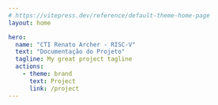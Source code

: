 ```yaml
---
# https://vitepress.dev/reference/default-theme-home-page
layout: home

hero:
  name: "CTI Renato Archer - RISC-V"
  text: "Documentação do Projeto"
  tagline: My great project tagline
  actions:
    - theme: brand
      text: Project
      link: /project
---
```

<script setup>
import { VPTeamMembers } from 'vitepress/theme'

const members = [
  {
    avatar: 'https://media.licdn.com/dms/image/C4E03AQEpCgpnDSn1Rg/profile-displayphoto-shrink_400_400/0/1617900258233?e=1714003200&v=beta&t=3E9dMYeFAvXG_k_Ktv9598Qnim9UO1141zZQCum2mGI',
    name: 'Giancarlo Ruggiero',
    title: 'Developer',
    links: [
      { icon: 'github', link: 'https://github.com/gianvr' },
      { icon: 'linkedin', link: 'https://www.linkedin.com/in/giancarlo-vr/' }
    ]
  }, 
  {
    avatar: 'https://media.licdn.com/dms/image/D4D03AQGHydd8FnBOdA/profile-displayphoto-shrink_400_400/0/1707877218390?e=1714003200&v=beta&t=OqbtDvw0qaaZ7Lx7iykHOWjNEAe5KISyyJstXY6Omjk',
    name: 'Luciano Felix',
    title: 'Developer',
    links: [
      { icon: 'github', link: 'https://github.com/FelixLuciano' },
      { icon: 'linkedin', link: 'https://www.linkedin.com/in/luciano-felix/' }
    ]
  },
  {
    avatar: 'https://media.licdn.com/dms/image/D4E03AQFt5YSf5FbxKg/profile-displayphoto-shrink_200_200/0/1666467108985?e=2147483647&v=beta&t=b0XQGht56s_SqQ4i46sv17sWOQ9g3Bbtv8yh1XFbKtg',
    name: 'Tiago Seixas',
    title: 'Developer',
    links: [
      { icon: 'github', link: 'https://github.com/TiagoSeixas2103' },
      { icon: 'linkedin', link: 'https://www.linkedin.com/in/tiago-seixas-bb9614254/' }
    ]
  },
  {
    avatar: 'https://media.licdn.com/dms/image/C5103AQEOCjELDx5ajA/profile-displayphoto-shrink_800_800/0/1517465490173?e=1714003200&v=beta&t=8ZRnaxdyEzryRQViqNk6_-B4G72lMULu5xFGh4tfId8',
    name: 'Rafael Corsi',
    title: 'Professor',
    links: [
      { icon: 'github', link: 'https://github.com/rafaelcorsi' },
      { icon: 'linkedin', link: 'https://www.linkedin.com/in/rafael-corsi-ferrão-624238116/' }
    ]
  }
]
</script>

<VPTeamMembers size="small" :members="members" />




